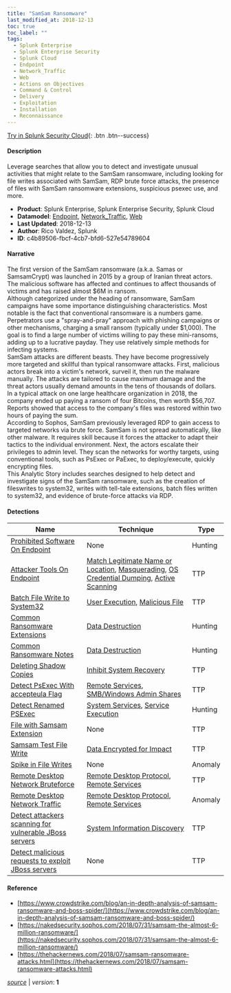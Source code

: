```yaml
---
title: "SamSam Ransomware"
last_modified_at: 2018-12-13
toc: true
toc_label: ""
tags:
  - Splunk Enterprise
  - Splunk Enterprise Security
  - Splunk Cloud
  - Endpoint
  - Network_Traffic
  - Web
  - Actions on Objectives
  - Command & Control
  - Delivery
  - Exploitation
  - Installation
  - Reconnaissance
---
```


[Try in Splunk Security Cloud](https://www.splunk.com/en_us/cyber-security.html){: .btn .btn--success}

#### Description

Leverage searches that allow you to detect and investigate unusual activities that might relate to the SamSam ransomware, including looking for file writes associated with SamSam, RDP brute force attacks, the presence of files with SamSam ransomware extensions, suspicious psexec use, and more.

- **Product**: Splunk Enterprise, Splunk Enterprise Security, Splunk Cloud
- **Datamodel**: [Endpoint](https://docs.splunk.com/Documentation/CIM/latest/User/Endpoint), [Network_Traffic](https://docs.splunk.com/Documentation/CIM/latest/User/NetworkTraffic), [Web](https://docs.splunk.com/Documentation/CIM/latest/User/Web)
- **Last Updated**: 2018-12-13
- **Author**: Rico Valdez, Splunk
- **ID**: c4b89506-fbcf-4cb7-bfd6-527e54789604

#### Narrative

The first version of the SamSam ransomware (a.k.a. Samas or SamsamCrypt) was launched in 2015 by a group of Iranian threat actors. The malicious software has affected and continues to affect thousands of victims and has raised almost $6M in ransom.\
Although categorized under the heading of ransomware, SamSam campaigns have some importance distinguishing characteristics. Most notable is the fact that conventional ransomware is a numbers game. Perpetrators use a "spray-and-pray" approach with phishing campaigns or other mechanisms, charging a small ransom (typically under $1,000). The goal is to find a large number of victims willing to pay these mini-ransoms, adding up to a lucrative payday. They use relatively simple methods for infecting systems.\
SamSam attacks are different beasts. They have become progressively more targeted and skillful than typical ransomware attacks. First, malicious actors break into a victim's network, surveil it, then run the malware manually. The attacks are tailored to cause maximum damage and the threat actors usually demand amounts in the tens of thousands of dollars.\
In a typical attack on one large healthcare organization in 2018, the company ended up paying a ransom of four Bitcoins, then worth $56,707. Reports showed that access to the company's files was restored within two hours of paying the sum.\
According to Sophos, SamSam previously leveraged  RDP to gain access to targeted networks via brute force. SamSam is not spread automatically, like other malware. It requires skill because it forces the attacker to adapt their tactics to the individual environment. Next, the actors escalate their privileges to admin level. They scan the networks for worthy targets, using conventional tools, such as PsExec or PaExec, to deploy/execute, quickly encrypting files.\
This Analytic Story includes searches designed to help detect and investigate signs of the SamSam ransomware, such as the creation of fileswrites to system32, writes with tell-tale extensions, batch files written to system32, and evidence of brute-force attacks via RDP.

#### Detections

| Name        | Technique   | Type         |
| ----------- | ----------- |--------------|
| [Prohibited Software On Endpoint](/deprecated/prohibited_software_on_endpoint/) | None| Hunting |
| [Attacker Tools On Endpoint](/endpoint/attacker_tools_on_endpoint/) | [Match Legitimate Name or Location](/tags/#match-legitimate-name-or-location), [Masquerading](/tags/#masquerading), [OS Credential Dumping](/tags/#os-credential-dumping), [Active Scanning](/tags/#active-scanning)| TTP |
| [Batch File Write to System32](/endpoint/batch_file_write_to_system32/) | [User Execution](/tags/#user-execution), [Malicious File](/tags/#malicious-file)| TTP |
| [Common Ransomware Extensions](/endpoint/common_ransomware_extensions/) | [Data Destruction](/tags/#data-destruction)| Hunting |
| [Common Ransomware Notes](/endpoint/common_ransomware_notes/) | [Data Destruction](/tags/#data-destruction)| Hunting |
| [Deleting Shadow Copies](/endpoint/deleting_shadow_copies/) | [Inhibit System Recovery](/tags/#inhibit-system-recovery)| TTP |
| [Detect PsExec With accepteula Flag](/endpoint/detect_psexec_with_accepteula_flag/) | [Remote Services](/tags/#remote-services), [SMB/Windows Admin Shares](/tags/#smb/windows-admin-shares)| TTP |
| [Detect Renamed PSExec](/endpoint/detect_renamed_psexec/) | [System Services](/tags/#system-services), [Service Execution](/tags/#service-execution)| Hunting |
| [File with Samsam Extension](/endpoint/file_with_samsam_extension/) | None| TTP |
| [Samsam Test File Write](/endpoint/samsam_test_file_write/) | [Data Encrypted for Impact](/tags/#data-encrypted-for-impact)| TTP |
| [Spike in File Writes](/endpoint/spike_in_file_writes/) | None| Anomaly |
| [Remote Desktop Network Bruteforce](/network/remote_desktop_network_bruteforce/) | [Remote Desktop Protocol](/tags/#remote-desktop-protocol), [Remote Services](/tags/#remote-services)| TTP |
| [Remote Desktop Network Traffic](/network/remote_desktop_network_traffic/) | [Remote Desktop Protocol](/tags/#remote-desktop-protocol), [Remote Services](/tags/#remote-services)| Anomaly |
| [Detect attackers scanning for vulnerable JBoss servers](/web/detect_attackers_scanning_for_vulnerable_jboss_servers/) | [System Information Discovery](/tags/#system-information-discovery)| TTP |
| [Detect malicious requests to exploit JBoss servers](/web/detect_malicious_requests_to_exploit_jboss_servers/) | None| TTP |

#### Reference

* [https://www.crowdstrike.com/blog/an-in-depth-analysis-of-samsam-ransomware-and-boss-spider/](https://www.crowdstrike.com/blog/an-in-depth-analysis-of-samsam-ransomware-and-boss-spider/)
* [https://nakedsecurity.sophos.com/2018/07/31/samsam-the-almost-6-million-ransomware/](https://nakedsecurity.sophos.com/2018/07/31/samsam-the-almost-6-million-ransomware/)
* [https://thehackernews.com/2018/07/samsam-ransomware-attacks.html](https://thehackernews.com/2018/07/samsam-ransomware-attacks.html)



[*source*](https://github.com/splunk/security_content/tree/develop/stories/samsam_ransomware.yml) \| *version*: **1**